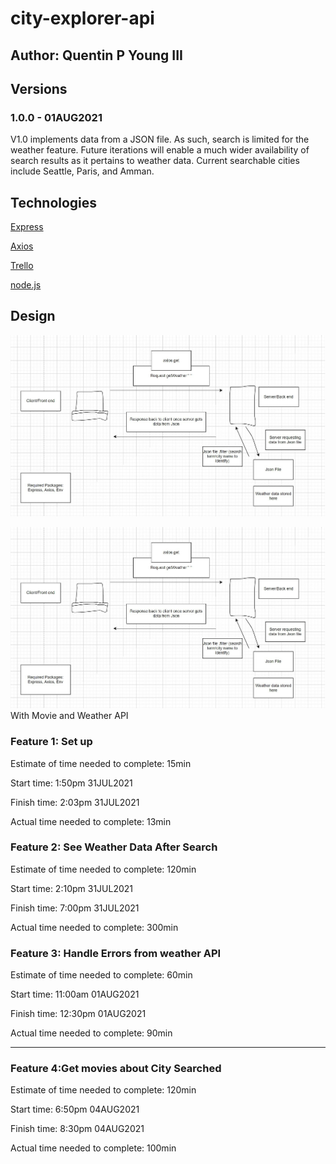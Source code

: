 # city-explorer-api

## Author: Quentin P Young III

## Versions

### 1.0.0 - 01AUG2021

V1.0 implements data from a JSON file. As such, search is limited for the weather feature. Future iterations will enable a much wider availability of search results as it pertains to weather data. Current searchable cities include Seattle, Paris, and Amman.

## Technologies

[Express](https://expressjs.com/)

[Axios](https://axios-http.com/docs/intro)

[Trello](https://trello.com/)

[node.js](https://nodejs.org/en/)

## Design

![UML](./img/uml.jpg)


![UML](./img/uml.jpg)
With Movie and Weather API

### Feature 1: Set up

Estimate of time needed to complete: 15min

Start time: 1:50pm 31JUL2021

Finish time: 2:03pm 31JUL2021

Actual time needed to complete: 13min

### Feature 2: See Weather Data After Search

Estimate of time needed to complete: 120min

Start time: 2:10pm 31JUL2021

Finish time: 7:00pm 31JUL2021

Actual time needed to complete: 300min

### Feature 3: Handle Errors from weather API

Estimate of time needed to complete: 60min

Start time: 11:00am 01AUG2021

Finish time: 12:30pm 01AUG2021

Actual time needed to complete: 90min

---

### Feature 4:Get movies about City Searched

Estimate of time needed to complete: 120min

Start time: 6:50pm 04AUG2021

Finish time: 8:30pm 04AUG2021

Actual time needed to complete: 100min

